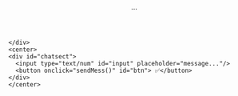 <!DOCTYPE html>
<html lang="en">
<head>
  <meta charset="UTF-8">
  <meta name="viewport" content="width=device-width, initial-scale=1.0">
  <link rel="stylesheet" href="index.css">
  <script src="index.js"></script>
  <title>BOT</title>
</head>
<body>
  <header>
  <span id="username">...</span>
  </header>
	<div id="main">
	  
	</div>
	<center>
	<div id="chatsect">
	  <input type="text/num" id="input" placeholder="message..."/>
	  <button onclick="sendMess()" id="btn"> ✅</button>
	</div>
	</center>
</body>
</html>
